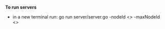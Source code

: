 **To run servers**
- in a new terminal run: go run server/server.go -nodeId <<nodeId>> -maxNodeId <<maxNoOfNodes>>


